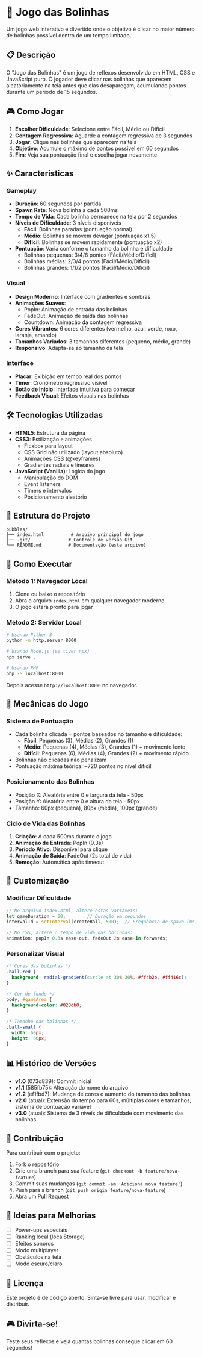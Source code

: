 # 🎯 Jogo das Bolinhas

Um jogo web interativo e divertido onde o objetivo é clicar no maior número de bolinhas possível dentro de um tempo limitado.

## 📋 Descrição

O "Jogo das Bolinhas" é um jogo de reflexos desenvolvido em HTML, CSS e JavaScript puro. O jogador deve clicar nas bolinhas que aparecem aleatoriamente na tela antes que elas desapareçam, acumulando pontos durante um período de 15 segundos.

## 🎮 Como Jogar

1. **Escolher Dificuldade**: Selecione entre Fácil, Médio ou Difícil
2. **Contagem Regressiva**: Aguarde a contagem regressiva de 3 segundos
3. **Jogar**: Clique nas bolinhas que aparecem na tela
4. **Objetivo**: Acumule o máximo de pontos possível em 60 segundos
5. **Fim**: Veja sua pontuação final e escolha jogar novamente

## ✨ Características

### Gameplay
- **Duração**: 60 segundos por partida
- **Spawn Rate**: Nova bolinha a cada 500ms
- **Tempo de Vida**: Cada bolinha permanece na tela por 2 segundos
- **Níveis de Dificuldade**: 3 níveis disponíveis
  - **Fácil**: Bolinhas paradas (pontuação normal)
  - **Médio**: Bolinhas se movem devagar (pontuação x1.5)
  - **Difícil**: Bolinhas se movem rapidamente (pontuação x2)
- **Pontuação**: Varia conforme o tamanho da bolinha e dificuldade
  - Bolinhas pequenas: 3/4/6 pontos (Fácil/Médio/Difícil)
  - Bolinhas médias: 2/3/4 pontos (Fácil/Médio/Difícil)
  - Bolinhas grandes: 1/1/2 pontos (Fácil/Médio/Difícil)

### Visual
- **Design Moderno**: Interface com gradientes e sombras
- **Animações Suaves**: 
  - PopIn: Animação de entrada das bolinhas
  - FadeOut: Animação de saída das bolinhas
  - Countdown: Animação da contagem regressiva
- **Cores Vibrantes**: 6 cores diferentes (vermelho, azul, verde, roxo, laranja, amarelo)
- **Tamanhos Variados**: 3 tamanhos diferentes (pequeno, médio, grande)
- **Responsivo**: Adapta-se ao tamanho da tela

### Interface
- **Placar**: Exibição em tempo real dos pontos
- **Timer**: Cronômetro regressivo visível
- **Botão de Início**: Interface intuitiva para começar
- **Feedback Visual**: Efeitos visuais nas bolinhas

## 🛠️ Tecnologias Utilizadas

- **HTML5**: Estrutura da página
- **CSS3**: Estilização e animações
  - Flexbox para layout
  - CSS Grid não utilizado (layout absoluto)
  - Animações CSS (@keyframes)
  - Gradientes radiais e lineares
- **JavaScript (Vanilla)**: Lógica do jogo
  - Manipulação do DOM
  - Event listeners
  - Timers e intervalos
  - Posicionamento aleatório

## 📁 Estrutura do Projeto

```
bubbles/
├── index.html          # Arquivo principal do jogo
├── .git/              # Controle de versão Git
└── README.md          # Documentação (este arquivo)
```

## 🚀 Como Executar

### Método 1: Navegador Local
1. Clone ou baixe o repositório
2. Abra o arquivo `index.html` em qualquer navegador moderno
3. O jogo estará pronto para jogar

### Método 2: Servidor Local
```bash
# Usando Python 3
python -m http.server 8000

# Usando Node.js (se tiver npx)
npx serve .

# Usando PHP
php -S localhost:8000
```

Depois acesse `http://localhost:8000` no navegador.

## 🎯 Mecânicas do Jogo

### Sistema de Pontuação
- Cada bolinha clicada = pontos baseados no tamanho e dificuldade:
  - **Fácil**: Pequenas (3), Médias (2), Grandes (1)
  - **Médio**: Pequenas (4), Médias (3), Grandes (1) + movimento lento
  - **Difícil**: Pequenas (6), Médias (4), Grandes (2) + movimento rápido
- Bolinhas não clicadas não penalizam
- Pontuação máxima teórica: ~720 pontos no nível difícil

### Posicionamento das Bolinhas
- Posição X: Aleatória entre 0 e largura da tela - 50px
- Posição Y: Aleatória entre 0 e altura da tela - 50px
- Tamanho: 60px (pequena), 80px (média), 100px (grande)

### Ciclo de Vida das Bolinhas
1. **Criação**: A cada 500ms durante o jogo
2. **Animação de Entrada**: PopIn (0.3s)
3. **Período Ativo**: Disponível para clique
4. **Animação de Saída**: FadeOut (2s total de vida)
5. **Remoção**: Automática após timeout

## 🎨 Customização

### Modificar Dificuldade
```javascript
// No arquivo index.html, altere estas variáveis:
let gameDuration = 60;        // Duração em segundos
intervalId = setInterval(createBall, 500);  // Frequência de spawn (ms)

// No CSS, altere o tempo de vida das bolinhas:
animation: popIn 0.3s ease-out, fadeOut 2s ease-in forwards;
```

### Personalizar Visual
```css
/* Cores das bolinhas */
.ball-red {
  background: radial-gradient(circle at 30% 30%, #ff4b2b, #ff416c);
}

/* Cor de fundo */
body, #gameArea {
  background-color: #028db0;
}

/* Tamanho das bolinhas */
.ball-small {
  width: 60px;
  height: 60px;
}
```

## 📊 Histórico de Versões

- **v1.0** (073d839): Commit inicial
- **v1.1** (585fb75): Alteração do nome do arquivo
- **v1.2** (ef1fbd7): Mudança de cores e aumento do tamanho das bolinhas
- **v2.0** (atual): Extensão do tempo para 60s, múltiplas cores e tamanhos, sistema de pontuação variável
- **v3.0** (atual): Sistema de 3 níveis de dificuldade com movimento das bolinhas

## 🤝 Contribuição

Para contribuir com o projeto:

1. Fork o repositório
2. Crie uma branch para sua feature (`git checkout -b feature/nova-feature`)
3. Commit suas mudanças (`git commit -am 'Adiciona nova feature'`)
4. Push para a branch (`git push origin feature/nova-feature`)
5. Abra um Pull Request

## 📝 Ideias para Melhorias

- [ ] Power-ups especiais
- [ ] Ranking local (localStorage)
- [ ] Efeitos sonoros
- [ ] Modo multiplayer
- [ ] Obstáculos na tela
- [ ] Modo escuro/claro

## 📄 Licença

Este projeto é de código aberto. Sinta-se livre para usar, modificar e distribuir.

## 🎮 Divirta-se!

Teste seus reflexos e veja quantas bolinhas consegue clicar em 60 segundos!
